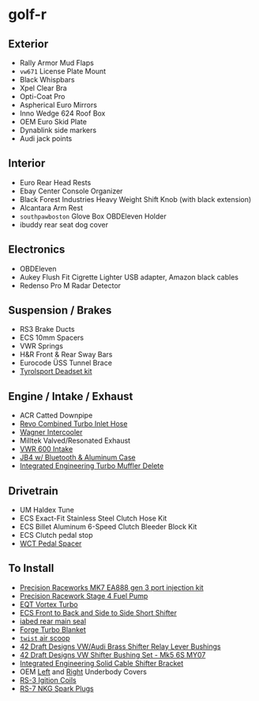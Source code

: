 # golf-r


## Exterior
- Rally Armor Mud Flaps
- `vw671` License Plate Mount
- Black Whispbars
- Xpel Clear Bra
- Opti-Coat Pro
- Aspherical Euro Mirrors
- Inno Wedge 624 Roof Box
- OEM Euro Skid Plate
- Dynablink side markers
- Audi jack points

## Interior
- Euro Rear Head Rests
- Ebay Center Console Organizer
- Black Forest Industries Heavy Weight Shift Knob (with black extension)
- Alcantara Arm Rest
- `southpawboston` Glove Box OBDEleven Holder
- ibuddy rear seat dog cover

## Electronics
- OBDEleven
- Aukey Flush Fit Cigrette Lighter USB adapter, Amazon black cables
- Redenso Pro M Radar Detector

## Suspension / Brakes
- RS3 Brake Ducts
- ECS 10mm Spacers
- VWR Springs
- H&R Front & Rear Sway Bars
- Eurocode ÜSS Tunnel Brace
- [Tyrolsport Deadset kit](http://www.tyrolsport.com/suspension/chassis/tyrolsport-deadset-rigid-subframe-kit-for-mk7/mqb/a3/s3/)

## Engine / Intake / Exhaust
- ACR Catted Downpipe
- [Revo Combined Turbo Inlet Hose](https://funktionperformance.com/product/revo-2-0-tsi-turbo-inlet-hose/)
- [Wagner Intercooler](http://www.wagner-tuning.com/product/vw/vw-arteon/competition-ladeluftkuehler-kit-vag-18-20tsi-200001048-10.html)
- Milltek Valved/Resonated Exhaust
- [VWR 600 Intake](https://www.uspmotorsports.com/VWR12G7R600-4641.html)
- [JB4 w/ Bluetooth & Aluminum Case](http://www.burgertuning.com/vw_volkswagen_Group1_JB1_tuner.html)
- [Integrated Engineering Turbo Muffler Delete](https://www.performancebyie.com/ie-turbo-muffler-delete)

## Drivetrain
- UM Haldex Tune
- ECS Exact-Fit Stainless Steel Clutch Hose Kit
- ECS Billet Aluminum 6-Speed Clutch Bleeder Block Kit
- ECS Clutch pedal stop
- [WCT Pedal Spacer](http://wctperformance.com/wct-performance-pedal-spacer-for-mk7-7-5-golf-gti-r/)


## To Install
- [Precision Raceworks MK7 EA888 gen 3 port injection kit](http://www.precisionraceworks.com/index.php?route=product/product&path=20_61&product_id=87)
- [Precision Racework Stage 4 Fuel Pump](www.precisionraceworks.com/index.php?route=product/product&path=20_61&product_id=88)
- [EQT Vortex Turbo](https://eqtuning.com/products/eqt-vortex-turbocharger)
- [ECS Front to Back and Side to Side Short Shifter](https://www.ecstuning.com/b-ecs-parts/adjustable-short-shifter-kit/017694ecs01-01kt/)
- [iabed rear main seal](https://www.ecstuning.com/b-iabed-industries-parts/billet-aluminum-rear-main-seal-upgrade/462-103-171f~iab/)
- [Forge Turbo Blanket](https://www.forgemotorsport.com/Forge_Motorsport_Turbo_Blanket--product--1491.html)
- [`twist` air scoop](https://www.golfmk7.com/forums/showthread.php?t=40807)
- [42 Draft Designs VW/Audi Brass Shifter Relay Lever Bushings](http://www.42draftdesigns.com/vw-audi-brass-shifter-relay-lever-bushings/)
- [42 Draft Designs VW Shifter Bushing Set - Mk5 6S MY07](http://www.42draftdesigns.com/vw-shifter-bushing-set-mk5-6s-my07/)
- [Integrated Engineering Solid Cable Shifter Bracket](https://www.performancebyie.com/solid-shifter-bracket)
- OEM [Left](https://www.ecstuning.com/b-genuine-volkswagen-audi-parts/front-underbody-cover-left/1k0825271a/) and [Right](https://www.ecstuning.com/b-genuine-volkswagen-audi-parts/front-underbody-cover-right/1k0825272a/) Underbody Covers
- [RS-3 Igition Coils](https://www.uspmotorsports.com/Audi-RS3-Upgrade-Coil-Pack-Kit-for-MQB-Set-of-4.html)
- [RS-7 NKG Spark Plugs](https://www.uspmotorsports.com/RS7-Spark-Plug-set-of-4.html)

